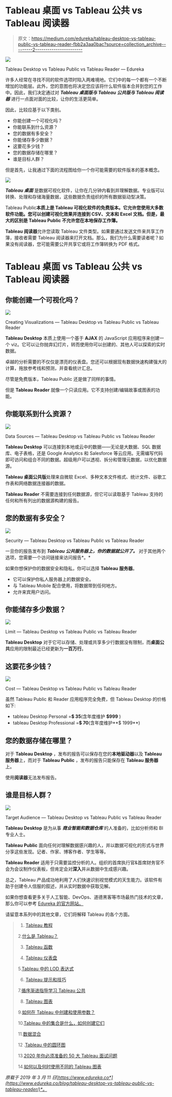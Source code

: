 # Tableau 桌面 vs Tableau 公共 vs Tableau 阅读器

> 原文：<https://medium.com/edureka/tableau-desktop-vs-tableau-public-vs-tableau-reader-fbb2a3aa0bac?source=collection_archive---------2----------------------->

![](img/1ad9f2c8616d8c1dd40950866110d514.png)

Tableau Desktop vs Tableau Public vs Tableau Reader — Edureka

许多人经常在寻找不同的软件选项时陷入两难境地。它们中的每一个都有一个不断增加的功能层。此外，您的意图也将决定您应该将什么软件版本合并到您的工作中。因此，我们决定通过对 ***Tableau 桌面版与 Tableau 公共版与 Tableau 阅读器*** 进行一点面对面的比较，让你的生活更简单。

因此，比较应基于以下类别。

*   你能创建一个可视化吗？
*   你能联系到什么资源？
*   您的数据有多安全？
*   你能储存多少数据？
*   这要花多少钱？
*   您的数据存储在哪里？
*   谁是目标人群？

但是首先，让我通过下面的流程图给你一个你可能需要的软件版本的基本概念。

![](img/3da1c6b931c89f7fd7741ae1bf163cbe.png)

***Tableau 桌面*** 是数据可视化软件，让你在几分钟内看到并理解数据。专业版可以转换、处理和存储海量数据，这些数据负责组织的所有数据驱动型决策。

Tableau Public**本质上是 Tableau 可视化软件的免费版本。它允许您使用大多数软件功能。您可以创建可视化效果并连接到 CSV、文本和 Excel 文档。但是，最大的区别是 Tableau Public 不允许您在本地保存工作簿。**

**Tableau 阅读器**允许您读取 Tableau 文件类型。如果要通过发送文件来共享工作簿，接收者需要 Tableau 阅读器来打开文档。那么，我们为什么需要读者呢？如果没有阅读器，您可能需要公开共享它或将工作簿转换为 PDF 格式。

# Tableau 桌面 vs Tableau 公共 vs Tableau 阅读器

## 你能创建一个可视化吗？

![](img/8ca40ba2fd470d9203c322beeab91199.png)

Creating Visualizations — Tableau Desktop vs Tableau Public vs Tableau Reader

**Tableau Desktop** 本质上使用一个基于 **AJAX** 的 JavaScript 应用程序来创建一个 viz。它可以让你抛弃幻灯片，转而使用你可以创建的、其他人可以探索的实时数据。

卓越的分析需要的不仅仅是漂亮的仪表盘。您还可以根据现有数据快速构建强大的计算，拖放参考线和预测，并查看统计汇总。

尽管是免费版本，Tableau Public 还是做了同样的事情。

但是 **Tableau Reader** 就像一个只读应用。它不支持创建/编辑故事或图表的功能。

## 你能联系到什么资源？

![](img/52af82796e973cc36cf853bdbcea5aae.png)

Data Sources — Tableau Desktop vs Tableau Public vs Tableau Reader

**Tableau Desktop** 可以连接到本地或云中的数据——无论是大数据、SQL 数据库、电子表格，还是 Google Analytics 和 Salesforce 等云应用。无需编写代码即可访问和组合不同的数据。超级用户可以透视、拆分和管理元数据，以优化数据源。

**Tableau 桌面公共版**处理来自微软 Excel、多种文本文件格式、统计文件、谷歌工作表和网络数据连接器的数据。

**Tableau Reader** 不需要连接到任何数据源，但它可以读取基于 Tableau 支持的任何和所有列出的数据源构建的报告。

## 您的数据有多安全？

![](img/ba1793fbb45bd1e3781fea428a64b431.png)

Security — Tableau Desktop vs Tableau Public vs Tableau Reader

一旦你的报告发布到 ***Tableau 公共服务器上，你的数据就公开了。*** 对于其他两个选项，您需要一个访问链接来访问报告*。*

如果你想保护你的数据安全和隐私，你可以选择 **Tableau 服务器**。

*   它可以保护你私人服务器上的数据安全。
*   与 Tableau Mobile 配合使用，将数据带到任何地方。
*   允许来宾用户访问。

## 你能储存多少数据？

![](img/0a16ba540db8751c94473c0955f52e3e.png)

Limit — Tableau Desktop vs Tableau Public vs Tableau Reader

**Tableau Desktop** 对于它可以存储、处理或共享多少行数据没有限制，而**桌面公共**应用的限制最近已经更新为**一百万行**。

## 这要花多少钱？

![](img/3dc634e9a55e0eae920dd824c8afd715.png)

Cost — Tableau Desktop vs Tableau Public vs Tableau Reader

虽然 Tableau Public 和 Reader 应用程序完全免费，但 Tableau Desktop 的价格如下:

*   tableau Desktop Personal =**$ 35**(含年度维护 **$999** )
*   tableau Desktop Professional =**$ 70**(含年度维护**$ 1999**)

## 您的数据存储在哪里？

对于 **Tableau Desktop** ，发布的报告可以保存在您的**本地驱动器**以及 **Tableau 服务器**上，而对于 **Tableau Public** ，发布的报告只能保存在 **Tableau 服务器**上。

使用**阅读器**无法发布报告。

## 谁是目标人群？

![](img/23d0fcd5d58b87ea9ae96e6b8d5edf1d.png)

Target Audience — Tableau Desktop vs Tableau Public vs Tableau Reader

**Tableau Desktop** 是为从事 ***商业智能和数据仓库*** 的人准备的，比如分析师和 BI 专业人士。

**Tableau Public** 面向任何对理解数据感兴趣的人，并以数据可视化的形式与世界分享这些发现。记者、作家、博客作者、学生等等。

**Tableau Reader** 适用于只需要监控分析的人。组织的首席执行官&首席财务官不会为会议制作仪表板，但肯定会对**深入**并从数据中生成感兴趣。

总之，Tableau 产品成功地利用了人们快速识别视觉模式的天生能力。该软件有助于创建令人信服的叙述，并从实时数据中获取见解。

如果你想查看更多关于人工智能、DevOps、道德黑客等市场最热门技术的文章，那么你可以参考 [Edureka 的官方网站。](https://www.edureka.co/blog/?utm_source=medium&utm_medium=content-link&utm_campaign=tableau-desktop-vs-tableau-public-vs-tableau-reader)

请留意本系列中的其他文章，它们将解释 Tableau 的各个方面。

> 1. [Tableau 教程](/edureka/tableau-tutorial-37d2d6a9684b)
> 
> 2.[什么是 Tableau？](/edureka/what-is-tableau-1d9f4c641601)
> 
> 3. [Tableau 函数](/edureka/tableau-functions-ce794b10e588)
> 
> 4. [Tableau 仪表盘](/edureka/tableau-dashboards-3e19dd713bc7)
> 
> 5.[Tableau 中的 LOD 表达式](/edureka/tableau-lod-2f650ca1503d)
> 
> 6. [Tableau 提示和技巧](/edureka/tableau-tips-and-tricks-a18bf8991afc)
> 
> 7.[循序渐进指导学习 Tableau 公共](/edureka/tableau-public-942228327953)
> 
> 8. [Tableau 图表](/edureka/tableau-charts-111758e2ea97)
> 
> 9.[如何在 Tableau 中创建和使用参数？](/edureka/parameters-in-tableau-ac552e6b0cde-ac552e6b0cde)
> 
> 10.[Tableau 中的集合是什么，如何创建它们](/edureka/sets-in-tableau-39befe9b7fa1)
> 
> 11.[数据混合](/edureka/tableau-lod-2f650ca1503d)
> 
> 12 .[Tableau 中的圆环图](/edureka/donut-chart-in-tableau-a2e6fadf6534)
> 
> 13.[2020 年你必须准备的 50 大 Tableau 面试问题](/edureka/tableau-interview-questions-and-answers-4f80523527d)
> 
> 14.[如何以及何时使用不同的 Tableau 图表](/edureka/tableau-charts-111758e2ea97)

*原载于 2019 年 3 月 11 日*[*https://www.edureka.co*](https://www.edureka.co/blog/tableau-desktop-vs-tableau-public-vs-tableau-reader/)*。*